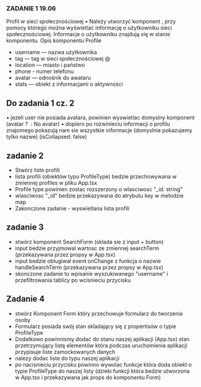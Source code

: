 ### ZADANIE 1 19.06
Profil w sieci społecznościowej
  • Należy utworzyć komponent <Profile>, przy pomocy którego
  można wyświetlać informację o użytkowniku sieci
  społecznościowej. Informacje o użytkowniku znajdują się w stanie komponentu.
Opis komponentu Profile
- username — nazwa użytkownika
- tag — tag w sieci społecznościowej @
- location — miasto i państwo
- phone - numer telefonu
- avatar — odnośnik do awataru
- stats — obiekt z informacjami o aktywności

## Do zadania 1 cz. 2
• jezeli user nie posiada avatara, powinien wyswietlac domyslny
komponent (avatar ? <img> : <span>No avatar</span>)
• dopiero po rozwinieciu informacji o profilu znajomego pokazują
nam sie wszystkie informacje (domyslnie pokazujemy tylko
nazwe) (isCollapsed: false)

## zadanie 2
- Stwórz liste profili
- lista profili (obiektów typu ProfileType) bedzie przechowywana w zmiennej profiles w pliku App.tsx
- Profile type powinien zostac rozszerzony o wlasciwosc "_id: string"
- wlasciwosc "_id" bedzie przekazywana do atrybutu key w metodzie map
- Zakonczone zadanie - wyswietlana lista profili

## zadanie 3
- stwórz komponent SearchForm (sklada sie z input + button)
- input bedzie przyjmowal wartosc ze zmiennej searchTerm (przekazywana przez propsy w App.tsx)
- input bedzie oblugiwal event onChange z funkcja o nazwie handleSearchTerm (przekazywana przez propsy w App.tsx)
- skonczone zadanie to wpisanie wyszukiwanego "username" i przefiltrowania tablicy po wcisnieciu przycisku


## Zadanie 4
- stwórz Komponent Form który przechowuje formularz do tworzenia osoby
- Formularz posiada swój stan skladający się z propertisów o typie ProfileType
- Dodatkowo powinnismy dodać do stanu naszej aplikacji (App.tsx) stan przetrzymujący listę elementów która podczas uruchomienia aplikacji przypisuje liste zamockowanych danych
- nalezy dodac liste do typu naszej aplikacji
- po nacisnieciu przycisku powinno wywolac funkcje która doda obiekt o typie ProfileType do naszej listy (dzieki funkcji która bedzie utworzona w App.tsx i przekazywana jak props do komponentu Form)